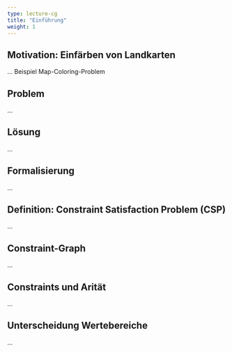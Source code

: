 ```yaml
---
type: lecture-cg
title: "Einführung"
weight: 1
---
```



## Motivation: Einfärben von Landkarten

... Beispiel Map-Coloring-Problem

## Problem
...

## Lösung

...

## Formalisierung

...

## Definition: Constraint Satisfaction Problem (CSP)

...

## Constraint-Graph

...

## Constraints und Arität

...

## Unterscheidung Wertebereiche

...
